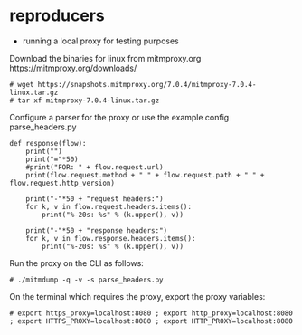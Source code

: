 # reproducers

- running a local proxy for testing purposes

Download the binaries for linux from mitmproxy.org
https://mitmproxy.org/downloads/
```
# wget https://snapshots.mitmproxy.org/7.0.4/mitmproxy-7.0.4-linux.tar.gz
# tar xf mitmproxy-7.0.4-linux.tar.gz
```

Configure a parser for the proxy or use the example config parse_headers.py
```
def response(flow):
    print("")
    print("="*50)
    #print("FOR: " + flow.request.url)
    print(flow.request.method + " " + flow.request.path + " " + flow.request.http_version)

    print("-"*50 + "request headers:")
    for k, v in flow.request.headers.items():
        print("%-20s: %s" % (k.upper(), v))

    print("-"*50 + "response headers:")
    for k, v in flow.response.headers.items():
        print("%-20s: %s" % (k.upper(), v))
```

Run the proxy on the CLI as follows:
```
# ./mitmdump -q -v -s parse_headers.py
```

On the terminal which requires the proxy, export the proxy variables:
```
# export https_proxy=localhost:8080 ; export http_proxy=localhost:8080 ; export HTTPS_PROXY=localhost:8080 ; export HTTP_PROXY=localhost:8080
```